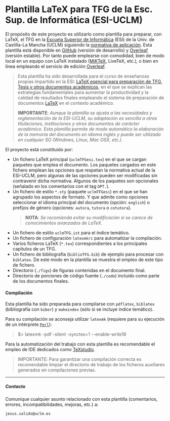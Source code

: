 # Plantilla LaTeX para TFG de la Esc. Sup. de Informática (ESI-UCLM)

El propósito de este proyecto es utilizarlo como plantilla para preparar, con LaTeX, el TFG en la [Escuela Superior de Informática](http://webpub.esi.uclm.es/) (ESI) de la Univ. de Castilla-La Mancha (UCLM) siguiendo la [normativa de aplicación](https://pruebasaluuclm.sharepoint.com/sites/esicr/tfg/SitePages/Inicio.aspx). Esta plantilla está disponible en [GitHub](https://github.com/JesusSalido/TFG_ESI_UCLM) (versión de desarrollo) y [Overleaf](https://www.overleaf.com/latex/templates/plantilla-de-tfg-escuela-superior-de-informatica-uclm/phjgscmfqtsw) (versión estable). Por tanto puede emplearse con comodidad, bien de modo local en un equipo con LaTeX instalado ([MiKTeX](https://miktex.org/), LiveTeX, etc.), o bien en línea empleando el servicio de edición [Overleaf](https://www.overleaf.com/latex/templates/plantilla-de-tfg-escuela-superior-de-informatica-uclm/phjgscmfqtsw).

> Esta plantilla ha sido desarrollada para el curso de enseñanzas propias impartido en la ESI: [LaTeX esencial para preparación de TFG, Tesis y otros documentos académicos](http://visilab.etsii.uclm.es/?page_id=1468), en el que se explican las estrategias fundamentales para aumentar la productividad y la calidad de resultados finales empleando el sistema de preparación de documentos [LaTeX](https://www.latex-project.org/) en el contexto académico.
>
> __IMPORTANTE__: 
>_Aunque la plantilla se ajusta a las necesidades y reglamentación de la ESI-UCLM, su adaptación es sencilla a otras titulaciones, instituciones y otros documentos de carácter académico. Esta plantilla permite de modo automático la elaboración de la memoria del documento en idioma inglés y puede ser utilizada en cualquier SO (Windows, Linux, Mac OSX, etc.)._

El proyecto está constituido por:
  - Un fichero LaTeX principal (``uclmTFGesi.tex``) en el que se cargan paquetes que emplea el documento. Los paquetes cargados en este fichero emplean las opciones que respetan la normativa actual de la ESI-UCLM, pero algunas de las opciones pueden ser modificadas sin contravenir dicha normativa. Algunos de los paquetes son opcionales (señalado en los comentarios con el tag `OPT.`).
  - Un fichero de estilo ``*.sty`` (paquete `uclmTFGesi`) en el que se han agrupado los aspectos de formato. Y que admite como opciones seleccionar el idioma principal del documento (opción: `english`) o prefijos de género (opciones: `autora`, `tutora` o `cotutora`).
    > __NOTA__: _Se recomienda evitar su modificación si se carece de conocimientos avanzados de LaTeX._ 
  - Un fichero de estilo ``uclmTFG.ist`` para el índice temático.
  - Un fichero de configuración ``latexmkrc`` para automatizar la compilación.
  - Varios ficheros LaTeX (``*.tex``) correspondientes a los principales capítulos de un TFG.
  - Un fichero de bibliografía (``biblioTFG.bib``) de ejemplo para procesar con  ``biblatex``. De este modo en la plantilla se muestra el empleo de este tipo de fichero.
  - Directorio (``./figs``) de figuras contenidas en el documento final.
  - Directorio de porciones de código fuente (``./code``) incluido como parte de los documentos finales.

#### Compilación 

Esta plantilla ha sido preparada para compilarse con `pdflatex`, `biblatex` (bibliografía con `biber`) y `makeindex` (sólo si se incluye índice temático).

Para su compilación se aconseja utilizar `latexmk` (requiere para su ejecución de un intérprete [`Perl`](http://strawberryperl.com/)):

> \$> latexmk -pdf -silent -synctex=1 --enable-write18 

Para la automatización del trabajo con esta plantilla es recomendable el empleo de IDE dedicados como [TeXstudio](https://www.texstudio.org/).

> IMPORTANTE: Para garantizar una compilación correcta es recomendable limpiar el directorio de trabajo de los ficheros auxiliares generados en compilaciones previas.
-----
##### Contacto

Comunique cualquier asunto relacionado con esta plantilla (comentarios, errores, incompatibilidades, mejoras, etc.) a:

`jesus.salido@uclm.es`